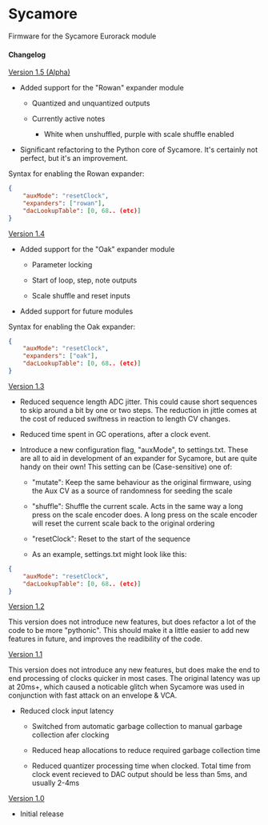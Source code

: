 # Sycamore

Firmware for the Sycamore Eurorack module

#### Changelog

<u>Version 1.5 (Alpha)</u>

- Added support for the "Rowan" expander module
  
  - Quantized and unquantized outputs
  
  - Currently active notes
    
    - White when unshuffled, purple with scale shuffle enabled

- Significant refactoring to the Python core of Sycamore. It's certainly not perfect, but it's an improvement.

Syntax for enabling the Rowan expander:

```json
{
    "auxMode": "resetClock",
    "expanders": ["rowan"],
    "dacLookupTable": [0, 68.. (etc)]
}
```

<u>Version 1.4</u>

- Added support for the "Oak" expander module
  
  - Parameter locking
  
  - Start of loop, step, note outputs
  
  - Scale shuffle and reset inputs

- Added support for future modules

Syntax for enabling the Oak expander:

```json
{
    "auxMode": "resetClock",
    "expanders": ["oak"],
    "dacLookupTable": [0, 68.. (etc)]
}
```

<u>Version 1.3</u>

- Reduced sequence length ADC jitter. This could cause short sequences to skip around a bit by one or two steps. The reduction in jittle comes at the cost of reduced swiftness in reaction to length CV changes.

- Reduced time spent in GC operations, after a clock event.

- Introduce a new configuration flag, "auxMode", to settings.txt. These are all to aid in development of an expander for Sycamore, but are quite handy on their own! This setting can be (Case-sensitive) one of:
  
  - "mutate": Keep the same behaviour as the original firmware, using the Aux CV as a source of randomness for seeding the scale
  
  - "shuffle": Shuffle the current scale. Acts in the same way a long press on the scale encoder does. A long press on the scale encoder will reset the current scale back to the original ordering
  
  - "resetClock": Reset to the start of the sequence
  
  - As an example, settings.txt might look like this:

```json
{
    "auxMode": "resetClock",
    "dacLookupTable": [0, 68.. (etc)]
}
```

<u>Version 1.2</u>

This version does not introduce new features, but does refactor a lot of the code to be more "pythonic". This should make it a little easier to add new features in future, and improves the readibility of the code.

<u>Version 1.1</u>

This version does not introduce any new features, but does make the end to end processing of clocks quicker in most cases. The original latency was up at 20ms+, which caused a noticable glitch when Sycamore was used in conjunction with fast attack on an envelope & VCA.

- Reduced clock input latency
  
  - Switched from automatic garbage collection to manual garbage collection afer clocking
  
  - Reduced heap allocations to reduce required garbage collection time
  
  - Reduced quantizer processing time when clocked. Total time from clock event recieved to DAC output should be less than 5ms, and usually 2-4ms

<u>Version 1.0</u>

- Initial release
